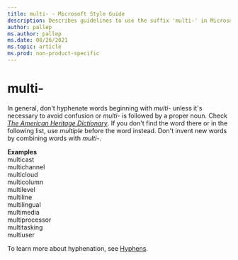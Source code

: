 ```yaml
---
title: multi- - Microsoft Style Guide
description: Describes guidelines to use the suffix 'multi-' in Microsoft documents and provides multiple examples.
author: pallep
ms.author: pallep
ms.date: 08/26/2021
ms.topic: article
ms.prod: non-product-specific
---
```


# multi-

In general, don't hyphenate words beginning with *multi-* unless it's necessary to avoid confusion or *multi-* is followed by a proper noun. Check [*The American Heritage Dictionary*](https://ahdictionary.com/). If you don't find the word there or in the following list, use *multiple* before the word instead. Don't invent new words by combining words with *multi-.*

**Examples**<br />multicast <br />multichannel <br />multicloud <br />multicolumn <br />multilevel <br />multiline <br />multilingual <br />multimedia <br />multiprocessor <br />multitasking <br />multiuser

To learn more about hyphenation, see [Hyphens](~/punctuation/dashes-hyphens/hyphens.md).
